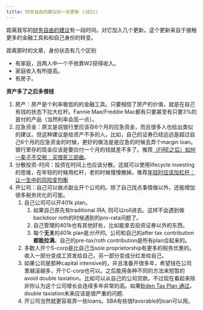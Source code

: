 ```yaml
---
title: 财务自由的建议的一些更新 (2021)
---
```


距离我写的[财务自由的建议](https://chaoxuprime.com/pages/financial-cn.html)有一段时间。对它加入几个更新。这个更新来自于接触更多的金融工具和和自己身份的转变。

距离那时的文章，身份状态有几个区别

- 有家庭，且两人中一个不依靠W2获得收入。
- 家庭收入有所提高。
- 有房子。

**资产多了之后多借钱**

1. 房产：房产是个利率极低的的金融工具。只要相信了房产的价值，就是在自己有钱的状态下拉大杠杆。Fannie Mae/Freddie Mac都有只要甚至有只要3%的首付的产品（当然利率会高一点）。
2. 应急资金：原文是说银行里应该存6个月的应急资金，而且很多人也给出类似的建议。但这种建议是给资产不多的人。比如，自己的证券已经远远是超过自己6个月的应急资金的时候，更好的做法是是应急的时候去弄个margin loan。银行里存的现金应该是要应付一个月的钱就差不多了。推荐[（FIRE之后）如何一辈子不交税：买借死三部曲](https://www.physixfan.com/firezhihouruheyibeizibujiaoshuimaijiesisanbuqu/)。
3. 分散投资-时间：投资在时间上也应该分散。这就可以使用lifecycle investing的思维，在年轻的时候用杠杆，老的时候慢慢撤掉。推荐[年轻时应该加杠杆：让一生中的风险变均衡](https://www.physixfan.com/nianqingshiyinggaijiagangganrangyishengzhongdefengxianbianjunheng/)
4. 开公司：自己可以做点副业开个公司的。除了自己找点事情做以外，还能增加很多税务优化的可能。
    1. 自己公司可以开401k plan。
        1. 如果自己原先有traditional IRA, 则可以roll进去。这样不会遇到做backdoor roth的时候遇到的pro-rata问题了。
        2. 自己管理的401k也有其他好处，比如能拿去投资证券以外的东西。
        3. 每个**无关**的401k plan是*分开的*。公司和自己的after tax contribution**都能拉满**。自己的pre-tax/roth contribution是所有plan合起来的。
    2. 多数人开个S-corp是比自己当sole proprietorship有更多的税务优惠的。收入一部分变成工资发给自己，另一部分变成分红发给自己。
    3. 如果公司是那种capital intensive的，并且准备开很多年，希望钱在公司里越滚越多，开个C-corp也可以。之后能用各种不同的方法来短暂的avoid double taxiation。比如可以从自己的公司贷款。不过现在看起来除非你认为这个公司增长会连续多年非常的高。如果[Biden Tax Plan 通过](https://taxfoundation.org/double-taxation-of-corporate-income/)，double taxiation未来应该是很严重的问题.
    4. 开公司当然就更容易弄一些loans。SBA有些很favorable的loan可以用。